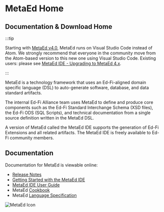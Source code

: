 # MetaEd Home

## Documentation & Download Home

:::tip

Starting with [MetaEd v4.0](./whats-new.md), MetaEd runs on Visual
Studio Code instead of Atom. We strongly recommend that everyone in the
community move from the Atom-based version to this new one using Visual Studio
Code. Existing users: please see [MetaEd IDE - Upgrading to MetaEd
4.x](./ide-user-guide/upgrading-to-metaed-4x.md).

:::

MetaEd is a technology framework that uses an Ed-Fi-aligned domain specific
language (DSL) to auto-generate software, database, and data standard artifacts.

The internal Ed-Fi Alliance team uses MetaEd to define and produce core
components such as the Ed-Fi Standard Interchange Schema (XSD files), the Ed-Fi
ODS (SQL Scripts), and technical documentation from a single source definition
written in the MetaEd DSL.

A version of MetaEd called the MetaEd IDE supports the generation of Ed-Fi
Extensions and all related artifacts. The MetaEd IDE is freely available to
Ed-Fi community members.

## Documentation

Documentation for MetaEd is viewable online:

* [Release Notes](./releases/readme.mdx)
* [Getting Started with the MetaEd IDE](./getting-started-with-metaed-ide/readme.md)
* [MetaEd IDE User Guide](./ide-user-guide/readme.md)
* MetaEd [Cookbook](./cookbook/readme.mdx)
* MetaEd [Language Specification](./language-specification/readme.md)

![MetaEd Icon](https://edfidocs.blob.core.windows.net/$web/img/reference/metaed/img/MetaEd-Temp-Icon.png)
